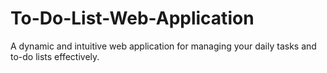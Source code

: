 # To-Do-List-Web-Application
A dynamic and intuitive web application for managing your daily tasks and to-do lists effectively.
